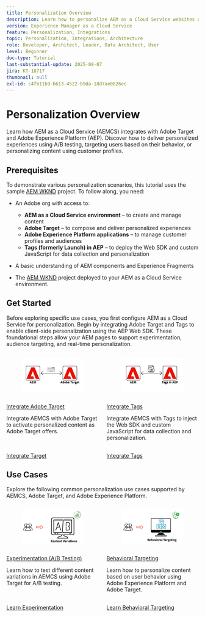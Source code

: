 ```yaml
---
title: Personalization Overview
description: Learn how to personalize AEM as a Cloud Service websites using Adobe Target and Adobe Experience Platform applications.
version: Experience Manager as a Cloud Service
feature: Personalization, Integrations
topic: Personalization, Integrations, Architecture
role: Developer, Architect, Leader, Data Architect, User
level: Beginner
doc-type: Tutorial
last-substantial-update: 2025-08-07
jira: KT-18717
thumbnail: null
exl-id: c4fb11b9-b613-4522-b9da-18d7ae0826ec
---
```

# Personalization Overview

Learn how AEM as a Cloud Service (AEMCS) integrates with Adobe Target and Adobe Experience Platform (AEP). Discover how to deliver personalized experiences using A/B testing, targeting users based on their behavior, or personalizing content using customer profiles.

## Prerequisites

To demonstrate various personalization scenarios, this tutorial uses the sample [AEM WKND](https://github.com/adobe/aem-guides-wknd/) project. To follow along, you need:

- An Adobe org with access to:
  - **AEM as a Cloud Service environment** – to create and manage content
  - **Adobe Target** – to compose and deliver personalized experiences
  - **Adobe Experience Platform applications** – to manage customer profiles and audiences
  - **Tags (formerly Launch) in AEP** – to deploy the Web SDK and custom JavaScript for data collection and personalization

- A basic understanding of AEM components and Experience Fragments

- The [AEM WKND](https://github.com/adobe/aem-guides-wknd/) project deployed to your AEM as a Cloud Service environment.

## Get Started

Before exploring specific use cases, you first configure AEM as a Cloud Service for personalization. Begin by integrating Adobe Target and Tags to enable client-side personalization using the AEP Web SDK. These foundational steps allow your AEM pages to support experimentation, audience targeting, and real-time personalization.

<!-- CARDS
{target = _self}

* ./setup/integrate-adobe-target.md
  {title = Integrate Adobe Target}
  {description = Integrate AEMCS with Adobe Target to activate personalized content as Adobe Target offers.}
  {image = ./assets/setup/integrate-target.png}
  {cta = Integrate Target}

* ./setup/integrate-adobe-tags.md
  {title = Integrate Tags}
  {description = Integrate AEMCS with Tags to inject the Web SDK and custom JavaScript for data collection and personalization.}
  {image = ./assets/setup/integrate-tags.png}
  {cta = Integrate Tags}
-->
<!-- START CARDS HTML - DO NOT MODIFY BY HAND -->
<div class="columns">
    <div class="column is-half-tablet is-half-desktop is-one-third-widescreen" aria-label="Integrate Adobe Target">
        <div class="card" style="height: 100%; display: flex; flex-direction: column; height: 100%;">
            <div class="card-image">
                <figure class="image x-is-16by9">
                    <a href="./setup/integrate-adobe-target.md" title="Integrate Adobe Target" target="_self" rel="referrer">
                        <img class="is-bordered-r-small" src="./assets/setup/integrate-target.png" alt="Integrate Adobe Target"
                             style="width: 100%; aspect-ratio: 16 / 9; object-fit: cover; overflow: hidden; display: block; margin: auto;">
                    </a>
                </figure>
            </div>
            <div class="card-content is-padded-small" style="display: flex; flex-direction: column; flex-grow: 1; justify-content: space-between;">
                <div class="top-card-content">
                    <p class="headline is-size-6 has-text-weight-bold">
                        <a href="./setup/integrate-adobe-target.md" target="_self" rel="referrer" title="Integrate Adobe Target">Integrate Adobe Target</a>
                    </p>
                    <p class="is-size-6">Integrate AEMCS with Adobe Target to activate personalized content as Adobe Target offers.</p>
                </div>
                <a href="./setup/integrate-adobe-target.md" target="_self" rel="referrer" class="spectrum-Button spectrum-Button--outline spectrum-Button--primary spectrum-Button--sizeM" style="align-self: flex-start; margin-top: 1rem;">
                    <span class="spectrum-Button-label has-no-wrap has-text-weight-bold">Integrate Target</span>
                </a>
            </div>
        </div>
    </div>
    <div class="column is-half-tablet is-half-desktop is-one-third-widescreen" aria-label="Integrate Tags">
        <div class="card" style="height: 100%; display: flex; flex-direction: column; height: 100%;">
            <div class="card-image">
                <figure class="image x-is-16by9">
                    <a href="./setup/integrate-adobe-tags.md" title="Integrate Tags" target="_self" rel="referrer">
                        <img class="is-bordered-r-small" src="./assets/setup/integrate-tags.png" alt="Integrate Tags"
                             style="width: 100%; aspect-ratio: 16 / 9; object-fit: cover; overflow: hidden; display: block; margin: auto;">
                    </a>
                </figure>
            </div>
            <div class="card-content is-padded-small" style="display: flex; flex-direction: column; flex-grow: 1; justify-content: space-between;">
                <div class="top-card-content">
                    <p class="headline is-size-6 has-text-weight-bold">
                        <a href="./setup/integrate-adobe-tags.md" target="_self" rel="referrer" title="Integrate Tags">Integrate Tags</a>
                    </p>
                    <p class="is-size-6">Integrate AEMCS with Tags to inject the Web SDK and custom JavaScript for data collection and personalization.</p>
                </div>
                <a href="./setup/integrate-adobe-tags.md" target="_self" rel="referrer" class="spectrum-Button spectrum-Button--outline spectrum-Button--primary spectrum-Button--sizeM" style="align-self: flex-start; margin-top: 1rem;">
                    <span class="spectrum-Button-label has-no-wrap has-text-weight-bold">Integrate Tags</span>
                </a>
            </div>
        </div>
    </div>
</div>
<!-- END CARDS HTML - DO NOT MODIFY BY HAND -->



## Use Cases

Explore the following common personalization use cases supported by AEMCS, Adobe Target, and Adobe Experience Platform.

<!-- CARDS
{target = _self}

* ./use-cases/experimentation.md
    {title = Experimentation (A/B Testing)}
    {description = Learn how to test different content variations in AEMCS using Adobe Target for A/B testing.}
    {image = ./assets/use-cases/experiment/experimentation.png}
    {cta = Learn Experimentation}

* ./use-cases/behavioral-targeting.md
    {title = Behavioral Targeting}
    {description = Learn how to personalize content based on user behavior using Adobe Experience Platform and Adobe Target.}
    {image = ./assets/use-cases/behavioral-targeting/behavioral-targeting.png}
    {cta = Learn Behavioral Targeting}
-->
<!-- START CARDS HTML - DO NOT MODIFY BY HAND -->
<div class="columns">
    <div class="column is-half-tablet is-half-desktop is-one-third-widescreen" aria-label="Experimentation (A/B Testing)">
        <div class="card" style="height: 100%; display: flex; flex-direction: column; height: 100%;">
            <div class="card-image">
                <figure class="image x-is-16by9">
                    <a href="./use-cases/experimentation.md" title="Experimentation (A/B Testing)" target="_self" rel="referrer">
                        <img class="is-bordered-r-small" src="./assets/use-cases/experiment/experimentation.png" alt="Experimentation (A/B Testing)"
                             style="width: 100%; aspect-ratio: 16 / 9; object-fit: cover; overflow: hidden; display: block; margin: auto;">
                    </a>
                </figure>
            </div>
            <div class="card-content is-padded-small" style="display: flex; flex-direction: column; flex-grow: 1; justify-content: space-between;">
                <div class="top-card-content">
                    <p class="headline is-size-6 has-text-weight-bold">
                        <a href="./use-cases/experimentation.md" target="_self" rel="referrer" title="Experimentation (A/B Testing)">Experimentation (A/B Testing)</a>
                    </p>
                    <p class="is-size-6">Learn how to test different content variations in AEMCS using Adobe Target for A/B testing.</p>
                </div>
                <a href="./use-cases/experimentation.md" target="_self" rel="referrer" class="spectrum-Button spectrum-Button--outline spectrum-Button--primary spectrum-Button--sizeM" style="align-self: flex-start; margin-top: 1rem;">
                    <span class="spectrum-Button-label has-no-wrap has-text-weight-bold">Learn Experimentation</span>
                </a>
            </div>
        </div>
    </div>
    <div class="column is-half-tablet is-half-desktop is-one-third-widescreen" aria-label="Behavioral Targeting">
        <div class="card" style="height: 100%; display: flex; flex-direction: column; height: 100%;">
            <div class="card-image">
                <figure class="image x-is-16by9">
                    <a href="./use-cases/behavioral-targeting.md" title="Behavioral Targeting" target="_self" rel="referrer">
                        <img class="is-bordered-r-small" src="./assets/use-cases/behavioral-targeting/behavioral-targeting.png" alt="Behavioral Targeting"
                             style="width: 100%; aspect-ratio: 16 / 9; object-fit: cover; overflow: hidden; display: block; margin: auto;">
                    </a>
                </figure>
            </div>
            <div class="card-content is-padded-small" style="display: flex; flex-direction: column; flex-grow: 1; justify-content: space-between;">
                <div class="top-card-content">
                    <p class="headline is-size-6 has-text-weight-bold">
                        <a href="./use-cases/behavioral-targeting.md" target="_self" rel="referrer" title="Behavioral Targeting">Behavioral Targeting</a>
                    </p>
                    <p class="is-size-6">Learn how to personalize content based on user behavior using Adobe Experience Platform and Adobe Target.</p>
                </div>
                <a href="./use-cases/behavioral-targeting.md" target="_self" rel="referrer" class="spectrum-Button spectrum-Button--outline spectrum-Button--primary spectrum-Button--sizeM" style="align-self: flex-start; margin-top: 1rem;">
                    <span class="spectrum-Button-label has-no-wrap has-text-weight-bold">Learn Behavioral Targeting</span>
                </a>
            </div>
        </div>
    </div>
</div>
<!-- END CARDS HTML - DO NOT MODIFY BY HAND -->
